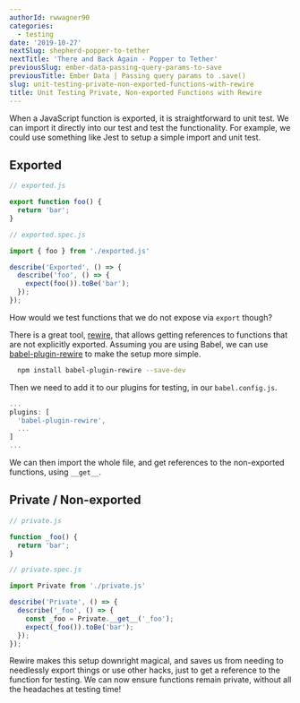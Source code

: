 ```yaml
---
authorId: rwwagner90
categories: 
  - testing
date: '2019-10-27'
nextSlug: shepherd-popper-to-tether
nextTitle: 'There and Back Again - Popper to Tether'
previousSlug: ember-data-passing-query-params-to-save
previousTitle: Ember Data | Passing query params to .save()
slug: unit-testing-private-non-exported-functions-with-rewire
title: Unit Testing Private, Non-exported Functions with Rewire
---
```


When a JavaScript function is exported, it is straightforward to unit test. 
We can import it directly into our test and test the functionality. For example,
we could use something like Jest to setup a simple import and unit test.

## Exported

```js
// exported.js

export function foo() {
  return 'bar';
}
```

```js
// exported.spec.js

import { foo } from './exported.js'

describe('Exported', () => {
  describe('foo', () => {
    expect(foo()).toBe('bar');
  });
});
```

How would we test functions that we do not expose via `export` though?

There is a great tool, [rewire](https://www.npmjs.com/package/rewire), that allows getting references 
to functions that are not explicitly exported. Assuming you are using Babel, we can use 
[babel-plugin-rewire](https://github.com/speedskater/babel-plugin-rewire) to make the setup more simple.

```bash
  npm install babel-plugin-rewire --save-dev
```

Then we need to add it to our plugins for testing, in our `babel.config.js`.

```js
...
plugins: [
  'babel-plugin-rewire',
  ...
]
...
```

We can then import the whole file, and get references to the non-exported functions, using
`__get__`.

## Private / Non-exported

```js
// private.js

function _foo() {
  return 'bar';
}
```

```js
// private.spec.js

import Private from './private.js'

describe('Private', () => {
  describe('_foo', () => {
    const _foo = Private.__get__('_foo');
    expect(_foo()).toBe('bar');
  });
});
```

Rewire makes this setup downright magical, and saves us from needing to needlessly export things
or use other hacks, just to get a reference to the function for testing. We can now ensure functions
remain private, without all the headaches at testing time!
